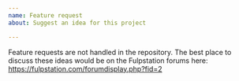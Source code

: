 ```yaml
---
name: Feature request
about: Suggest an idea for this project

---
```


Feature requests are not handled in the repository. The best place to discuss these ideas would be on the Fulpstation forums here: https://fulpstation.com/forumdisplay.php?fid=2

